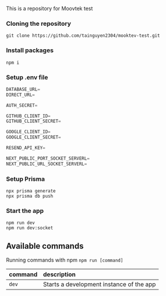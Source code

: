 This is a repository for Moovtek test

### Cloning the repository

```shell
git clone https://github.com/tainguyen2304/mooktev-test.git
```

### Install packages

```shell
npm i
```

### Setup .env file

```js
DATABASE_URL=
DIRECT_URL=

AUTH_SECRET=

GITHUB_CLIENT_ID=
GITHUB_CLIENT_SECRET=

GOOGLE_CLIENT_ID=
GOOGLE_CLIENT_SECRET=

RESEND_API_KEY=

NEXT_PUBLIC_PORT_SOCKET_SERVERL=
NEXT_PUBLIC_URL_SOCKET_SERVERL=
```

### Setup Prisma

```shell
npx prisma generate
npx prisma db push
```

### Start the app

```shell
npm run dev
npm run dev:socket
```

## Available commands

Running commands with npm `npm run [command]`

| command | description                              |
| :------ | :--------------------------------------- |
| `dev`   | Starts a development instance of the app |
